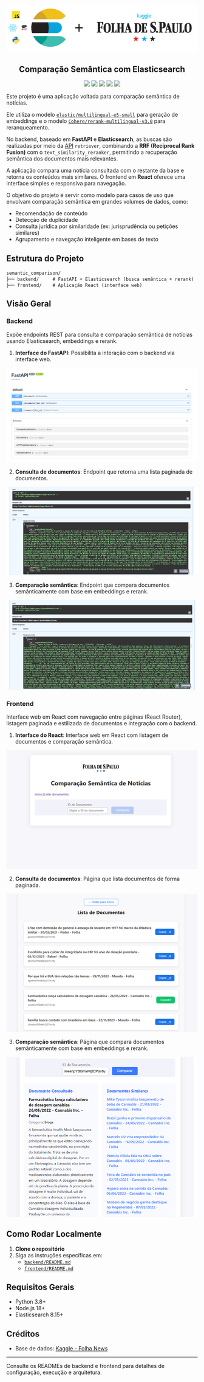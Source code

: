 <p align="center">
<img width="700px" src="images/project-removebg-preview.png">
</p>
<h2 align="center"><b>Comparação Semântica com Elasticsearch</b></h2>

<p align="center">
   <a>
      <img src="https://img.shields.io/badge/Elasticsearch-8.15+-blue?style=flat&logo=elasticsearch">
   </a>
   <a>
      <img src="https://img.shields.io/badge/Cohere-green?logo=data%3Aimage%2Fpng%3Bbase64%2CiVBORw0KGgoAAAANSUhEUgAAAC0AAAAtCAQAAACQEyoRAAAAIGNIUk0AAHomAACAhAAA%2BgAAAIDoAAB1MAAA6mAAADqYAAAXcJy6UTwAAAACYktHRAD%2Fh4%2FMvwAAAAlwSFlzAAALEwAACxMBAJqcGAAAAAd0SU1FB%2BkGBhENKMpLVWYAAANcSURBVEjHtZdfaJVlHMc%2F79nc2dymwaaTbUopLXchFhXalEUrCIzqIgk0CskLyYiIXXQTXYUXXXUX7FY0ojJpNysrKEgMGyhOFkWabjjcdG6uDtuZ26eL95yds%2FPPc7a33905PM%2Fn%2BT6%2F5%2Ffvhf%2FNgvy%2FBGigmUaqy6TcY5IJkstxQR50Lbt5gV1spp5YmfIWmOISp%2BhnqohaY3Z72hlXZkkHfNxQYA64zl5vrhCbtmH35MDFWo85u0qw6q9ucRk4sDcSsOpHS7pF7F61KzL2u%2B1CKgbW8h4bIwvoB3kUICbAUzwbGRjibGNJ9T4aI0RDfRrdwK5IwfBPGt1Ee6TgOf5Ko9fRECn6ChfT6FihtF%2BxyUlG0%2BgEcxGiv6MvLFExYJKJyBSf4R3Gwx8x4A5DkYDv8Alv8OdSWRXxkPdWmdzTfu7TVucUVLHNi6vATvqZz1lbuFLjWyZXAF10xE%2FtsqYAdgne6MkKsUkv%2BIGdVhWBZune4rcVuOAbX7OlqNYC8BPO3Qc677Afuzv0rFhnq1ttsz7%2FmCADBxp4nbfZTlXB86c4yxec4QYCNezkRfaymVrmGOMcpzlPMiihvd0j9nvNhAupp0o67lmP2WVdSmuT%2B%2F3SWy7muKnPrRn1QT4eiNPKQ7SxnioS3OQq17gLQBUdvMwr7CBeUN1vHOV8Hjbluw02G8%2F3nBj4hH2O5mjNtUEfWbZbxE4%2F9HuHvOSA72dfDcQ1HnG0rPg5bq1ZG6s97JUsPYsO%2B6ph5wwPPlr2VDXj8ylZqWzM33jbA6lnwy5vVJBOfQamwE8Wueofbje80%2FEKwHrBJokBAYdoK%2FjeD3MQgG08c%2F%2B0y7IWmsN6vYHuoot6aAQ6KxyA4tSl0S1FF7XyALCJNRWhk8yG6JoS038NNcBCRWAY53aIni%2BxdZ55YLTCxjyYRk%2BUaLtjTAGXGakAnOBrFtPoX4ou%2B5m7wHX6K0AP8AMEqbjeW2S6vuqOVMp0OFRmTA%2B7M3t0D%2Bw1kbdo2sPhIhH3OVIWuCe3OMV9NyeV%2F%2FbNTPMXscdzJYeKhF9lKc5MI8R4jIPsoQUZ4ydOcDm77gqwif28RAcNOV%2BUScYZ5BQ%2F8m9mT5CtnYBG1iPTzBT6tBSgjo2sy2lxs9xikkUinUtL2H%2B3rrcdccYnQgAAACV0RVh0ZGF0ZTpjcmVhdGUAMjAyNS0wNi0wNlQxNzoxMzo0MCswMDowMMfXftIAAAAldEVYdGRhdGU6bW9kaWZ5ADIwMjUtMDYtMDZUMTc6MTM6NDArMDA6MDC2isZuAAAAKHRFWHRkYXRlOnRpbWVzdGFtcAAyMDI1LTA2LTA2VDE3OjEzOjQwKzAwOjAw4Z%2FnsQAAABN0RVh0bWltZTp0eXBlAGltYWdlL3BuZ7mVEIcAAAAASUVORK5CYII%3D&labelColor=grey">
   </a>
   <a>
      <img src="https://img.shields.io/badge/Python-yellow?logo=Python&logoColor=white&labelColor=grey">
   </a>
   <a>
      <img src="https://img.shields.io/badge/FastAPI-lightgreen?style=flat&logo=FastAPI&logoColor=white&labelColor=grey">
   </a>
   <a>
      <img src="https://img.shields.io/badge/React-18%2B-lightblue?style=flat&logo=React&logoColor=white&labelColor=grey">
   </a>
</p>

Este projeto é uma aplicação voltada para comparação semântica de notícias. 

Ele utiliza o modelo [`elastic/multilingual-e5-small`](https://huggingface.co/elastic/multilingual-e5-small) para geração de embeddings e o modelo [`Cohere/rerank-multilingual-v3.0`](https://huggingface.co/Cohere/rerank-multilingual-v3.0) para reranqueamento.

No backend, baseado em **FastAPI** e **Elasticsearch**, as buscas são realizadas por meio da [API](https://www.elastic.co/docs/solutions/search/retrievers-overview) `retriever`, combinando a **RRF (Reciprocal Rank Fusion)** com o `text_similarity_reranker`, permitindo a recuperação semântica dos documentos mais relevantes.

A aplicação compara uma notícia consultada com o restante da base e retorna os conteúdos mais similares. O frontend em **React** oferece uma interface simples e responsiva para navegação.

O objetivo do projeto é servir como modelo para casos de uso que envolvam comparação semântica em grandes volumes de dados, como:

- Recomendação de conteúdo
- Detecção de duplicidade
- Consulta jurídica por similaridade (ex: jurisprudência ou petições similares)
- Agrupamento e navegação inteligente em bases de texto

## Estrutura do Projeto

```
semantic_comparison/
├── backend/     # FastAPI + Elasticsearch (busca semântica + rerank)
├── frontend/    # Aplicação React (interface web)
```

## Visão Geral

### Backend
Expõe endpoints REST para consulta e comparação semântica de notícias usando Elasticsearch, embeddings e rerank.

1. **Interface do FastAPI**: Possibilita a interação com o backend via interface web.

![FastAPI](images/back1.png)

2. **Consulta de documentos**: Endpoint que retorna uma lista paginada de documentos.

![Endpoint de consulta de documentos](images/back2.png)

3. **Comparação semântica**: Endpoint que compara documentos semânticamente com base em embeddings e rerank.

![Endpoint de comparação semântica](images/back3.png)

### Frontend
Interface web em React com navegação entre páginas (React Router), listagem paginada e estilizada de documentos e integração com o backend.

1. **Interface do React**: Interface web em React com listagem de documentos e comparação semântica.

![Interface do React](images/front1.png)

2. **Consulta de documentos**: Página que lista documentos de forma paginada.

![Consulta de documentos](images/front2.png)

3. **Comparação semântica**: Página que compara documentos semânticamente com base em embeddings e rerank.

![Comparação semântica](images/front3.png)

## Como Rodar Localmente

1. **Clone o repositório**
2. Siga as instruções específicas em:
   - [`backend/README.md`](./backend/README.md)
   - [`frontend/README.md`](./frontend/README.md)

## Requisitos Gerais
- Python 3.8+
- Node.js 18+
- Elasticsearch 8.15+

## Créditos
- Base de dados: [Kaggle - Folha News](https://www.kaggle.com/datasets/luisfcaldeira/folha-news-of-the-brazilian-newspaper-2024)

---

Consulte os READMEs de backend e frontend para detalhes de configuração, execução e arquitetura.
